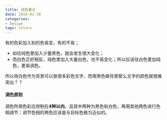 ```yaml
---
title: 调色要点
date: 2019-01-30
categories:
- Design
tags: colors
---
```


有的色彩加入别的色易变，有的不易；  
- 如往纯色里加入少量黑色，就会发生很大变化；
- 而白色正好相反，纯色里加入大量白色，也不易变化；所以应该往白色里加纯色，更易调色。

所以用白色作为背景可以放很多彩色文字，而用黑色做背景那么文字的颜色就很难突出？？

#### 调色原则
调色所用色彩应控制在**4种以内**，且其中两种为黑色和白色，再用其他两色进行色相调节；调节色相的两色应该是与目标色极为近似的。
